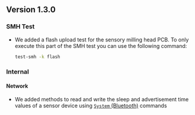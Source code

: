 ## Version 1.3.0

### SMH Test

- We added a flash upload test for the sensory milling head PCB. To only execute this part of the SMH test you can use the following command:

  ```sh
  test-smh -k flash
  ```

### Internal

#### Network

- We added methods to read and write the sleep and advertisement time values of a sensor device using [`System` (Bluetooth)](https://mytoolit.github.io/Documentation/#command:bluetooth) commands
